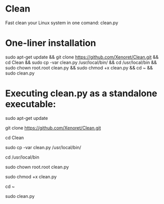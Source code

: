 # Clean
Fast clean your Linux system in one comand: clean.py


# One-liner installation

sudo apt-get update && git clone https://github.com/Xenoret/Clean.git && cd Clean && sudo cp -var clean.py /usr/local/bin/ && cd /usr/local/bin && sudo chown root.root clean.py && sudo chmod +x clean.py && cd ~ && sudo clean.py


# Executing clean.py as a standalone executable:

sudo apt-get update 

git clone https://github.com/Xenoret/Clean.git

cd Clean

sudo cp -var clean.py /usr/local/bin/

cd /usr/local/bin

sudo chown root.root clean.py

sudo chmod +x clean.py

cd ~

sudo clean.py
